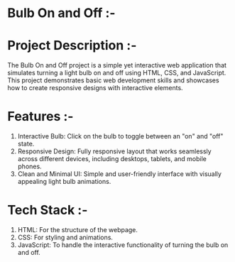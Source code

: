 # Bulb On and Off :-

# Project Description :-

The Bulb On and Off project is a simple yet interactive web application that simulates turning a light bulb on and off using HTML, CSS, and JavaScript. This project demonstrates basic web development skills and showcases how to create responsive designs with interactive elements.

# Features :-

1. Interactive Bulb: Click on the bulb to toggle between an "on" and "off" state.
2. Responsive Design: Fully responsive layout that works seamlessly across different devices, including desktops, tablets, and mobile phones.
3. Clean and Minimal UI: Simple and user-friendly interface with visually appealing light bulb animations.

# Tech Stack :-

1. HTML: For the structure of the webpage.
2. CSS: For styling and animations.
3. JavaScript: To handle the interactive functionality of turning the bulb on and off.

